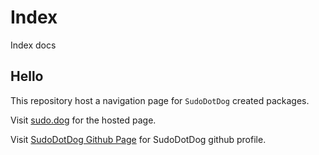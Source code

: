 # Index

Index docs

## Hello

This repository host a navigation page for `SudoDotDog` created packages.

Visit [sudo.dog](//sudo.dog) for the hosted page.

Visit [SudoDotDog Github Page](//github.com/SudoDotDog) for SudoDotDog github profile.
